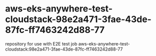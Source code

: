 # aws-eks-anywhere-test-cloudstack-98e2a471-3fae-43de-87fc-ff7463242d88-77
repository for use with E2E test job aws-eks-anywhere-test-cloudstack:98e2a471-3fae-43de-87fc-ff7463242d88-77
